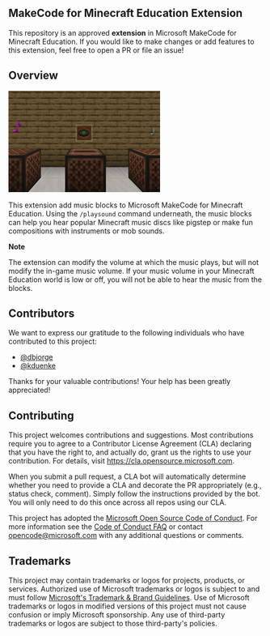## MakeCode for Minecraft Education Extension

This repository is an approved **extension** in Microsoft MakeCode for Minecraft Education. If you would like to make changes or add features to this extension, feel free to open a PR or file an issue!

## Overview

<img src='./icon.png'>

This extension add music blocks to Microsoft MakeCode for Minecraft Education. Using the `/playsound` command underneath, the music blocks can help you hear popular Minecraft music discs like pigstep or make fun compositions with instruments or mob sounds. 

**Note** 

The extension can modify the volume at which the music plays, but will not modify the in-game music volume. If your music volume in your Minecraft Education world is low or off, you will not be able to hear the music from the blocks.

## Contributors
We want to express our gratitude to the following individuals who have contributed to this project:
- [@dbjorge](https://github.com/dbjorge)
- [@kduenke](https://github.com/kduenke)

Thanks for your valuable contributions! Your help has been greatly appreciated!

## Contributing

This project welcomes contributions and suggestions.  Most contributions require you to agree to a
Contributor License Agreement (CLA) declaring that you have the right to, and actually do, grant us
the rights to use your contribution. For details, visit https://cla.opensource.microsoft.com.

When you submit a pull request, a CLA bot will automatically determine whether you need to provide
a CLA and decorate the PR appropriately (e.g., status check, comment). Simply follow the instructions
provided by the bot. You will only need to do this once across all repos using our CLA.

This project has adopted the [Microsoft Open Source Code of Conduct](https://opensource.microsoft.com/codeofconduct/).
For more information see the [Code of Conduct FAQ](https://opensource.microsoft.com/codeofconduct/faq/) or
contact [opencode@microsoft.com](mailto:opencode@microsoft.com) with any additional questions or comments.

## Trademarks

This project may contain trademarks or logos for projects, products, or services. Authorized use of Microsoft 
trademarks or logos is subject to and must follow 
[Microsoft's Trademark & Brand Guidelines](https://www.microsoft.com/en-us/legal/intellectualproperty/trademarks/usage/general).
Use of Microsoft trademarks or logos in modified versions of this project must not cause confusion or imply Microsoft sponsorship.
Any use of third-party trademarks or logos are subject to those third-party's policies.